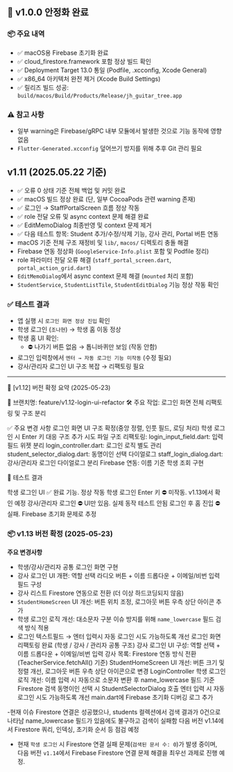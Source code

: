 ## 🔖 v1.0.0 안정화 완료

### 📦 주요 내역
- ✅ macOS용 Firebase 초기화 완료
- ✅ cloud_firestore.framework 포함 정상 빌드 확인
- ✅ Deployment Target 13.0 통일 (Podfile, .xcconfig, Xcode General)
- ✅ x86_64 아키텍처 완전 제거 (Xcode Build Settings)
- ✅ 릴리즈 빌드 성공: `build/macos/Build/Products/Release/jh_guitar_tree.app`

### ⚠️ 참고 사항
- 일부 warning은 Firebase/gRPC 내부 모듈에서 발생한 것으로 기능 동작에 영향 없음
- `Flutter-Generated.xcconfig` 덮어쓰기 방지를 위해 추후 Git 관리 필요


## v1.11 (2025.05.22 기준)

- ✅ 오류 0 상태 기준 전체 백업 및 커밋 완료
- ✅ macOS 빌드 정상 완료 (단, 일부 CocoaPods 관련 warning 존재)
- ✅ 로그인 → StaffPortalScreen 흐름 정상 작동
- ✅ role 전달 오류 및 async context 문제 해결 완료
- ✅ EditMemoDialog 최종반영 및 context 문제 제거
- ✅ 다음 테스트 항목: Student 추가/수정/삭제 기능, 강사 관리, Portal 버튼 연동
- macOS 기준 전체 구조 재정비 및 `lib/`, `macos/` 디렉토리 충돌 해결
- Firebase 연동 정상화 (`GoogleService-Info.plist` 포함 및 Podfile 정리)
- role 파라미터 전달 오류 해결 (`staff_portal_screen.dart`, `portal_action_grid.dart`)
- `EditMemoDialog`에서 async context 문제 해결 (`mounted` 처리 포함)
- `StudentService`, `StudentListTile`, `StudentEditDialog` 기능 정상 작동 확인

### ✅ 테스트 결과
- 앱 실행 시 `로그인 화면 정상 진입` 확인
- 학생 로그인 (`조나현`) → 학생 홈 이동 정상
- 학생 홈 UI 확인:
  - ⛔ 나가기 버튼 없음 → 톱니바퀴만 보임 (작동 안함)
- 로그인 입력창에서 `엔터 → 자동 로그인 기능 미작동` (수정 필요)
- 강사/관리자 로그인 UI 구조 복잡 → 리팩토링 필요

---

📌 [v1.12] 버전 확정 요약 (2025-05-23)

🔢 브랜치명: feature/v1.12-login-ui-refactor
🛠 주요 작업: 로그인 화면 전체 리팩토링 및 구조 분리

✅ 주요 변경 사항
로그인 화면 UI 구조 확정(중앙 정렬, 인풋 필드, 로딩 처리)
학생 로그인 시 Enter 키 대응 구조 추가 시도
파일 구조 리팩토링:
login_input_field.dart: 입력 필드 위젯 분리
login_controller.dart: 로그인 로직 별도 관리
student_selector_dialog.dart: 동명이인 선택 다이얼로그
staff_login_dialog.dart: 강사/관리자 로그인 다이얼로그 분리
Firebase 연동: 이름 기준 학생 조회 구현

🧪 테스트 결과

학생 로그인 UI ✅ 완료 기능. 정상 작동
학생 로그인 Enter 키 ⛔ 미작동. v1.13에서 확인 예정
강사/관리자 로그인 ⛔ UI만 있음. 실제 동작 테스트 안됨
로그인 후 홈 진입 ⛔ 실패. Firebase 초기화 문제로 추정

### 📦 v1.13 버전 확정 (2025-05-23)

**주요 변경사항**
- 학생/강사/관리자 공통 로그인 화면 구현
- 강사 로그인 UI 개편: 역할 선택 라디오 버튼 + 이름 드롭다운 + 이메일/비번 입력 필드 구성
- 강사 리스트 Firestore 연동으로 전환 (더 이상 하드코딩되지 않음)
- `StudentHomeScreen` UI 개선: 버튼 위치 조정, 로그아웃 버튼 우측 상단 아이콘 추가
- 학생 로그인 로직 개선: 대소문자 구분 이슈 방지를 위해 `name_lowercase` 필드 검색 방식 적용
- 로그인 텍스트필드 → 엔터 입력시 자동 로그인 시도 가능하도록 개선
로그인 화면 리팩토링 완료 (학생 / 강사 / 관리자 공통 구조)
강사 로그인 UI 구성: 역할 선택 + 이름 드롭다운 + 이메일/비번 입력
강사 목록: Firestore 연동 방식 전환 (TeacherService.fetchAll() 기준)
StudentHomeScreen UI 개선: 버튼 크기 및 정렬 개선, 로그아웃 버튼 우측 상단 아이콘으로 변경
LoginController 학생 로그인 로직 개선:
이름 입력 시 자동으로 소문자 변환 후 name_lowercase 필드 기준 Firestore 검색
동명이인 선택 시 StudentSelectorDialog 호출
엔터 입력 시 자동 로그인 시도 가능하도록 개선
main.dart에 Firebase 초기화 디버깅 로그 추가

-현재 이슈
Firestore 연결은 성공했으나, students 컬렉션에서 검색 결과가 0건으로 나타남
name_lowercase 필드가 있음에도 불구하고 검색이 실패함
다음 버전 v1.14에서 Firestore 쿼리, 인덱싱, 초기화 순서 등 점검 예정
- 현재 `학생 로그인` 시 Firestore 연결 실패 문제(`검색된 문서 수: 0`)가 발생 중이며,  
  다음 버전 `v1.14`에서 Firebase Firestore 연결 문제 해결을 최우선 과제로 진행 예정.

